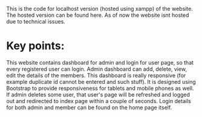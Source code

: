 This is the code for localhost version (hosted using xampp) of the website. 
The hosted version can be found here. As of now the website isnt hosted due to technical issues.

Key points:
============================================================
This website contains dashboard for admin and login for user page, so that every registered user can login. Admin dashboard can add, delete, view, edit the details of the members.
This dashboard is really responsive (for example duplicate id cannot be entered and such stuff). 
It is designed using Bootstrap to provide responsiveness for tablets and  mobile phones as well. 
If admin deletes some user, that user's page will be refreshed and logged out and redirected to index page within a couple of seconds.
Login details for both admin and member can be found on the home page itself.


